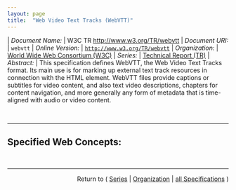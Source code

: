 ```yaml
---
layout: page
title:  "Web Video Text Tracks (WebVTT)"
---
```


| *Document Name:* | W3C TR http://www.w3.org/TR/webvtt
| *Document URI:* | `webvtt`
| *Online Version:* | [`http://www.w3.org/TR/webvtt`](http://www.w3.org/TR/webvtt)
| *Organization:* | [World Wide Web Consortium (W3C)](..  "List of specification series by this organization")
| *Series:* | [Technical Report (TR)](.  "List of specifications in this series")
| *Abstract:* | This specification defines WebVTT, the Web Video Text Tracks format. Its main use is for marking up external text track resources in connection with the HTML <track> element. WebVTT files provide captions or subtitles for video content, and also text video descriptions, chapters for content navigation, and more generally any form of metadata that is time-aligned with audio or video content.

<br/>
<hr/>

## Specified Web Concepts:



<br/>
<hr/>

<p style="text-align: right">Return to ( <a href="./">Series</a> | <a href="../">Organization</a> | <a href="../../">all Specifications</a> )</p>